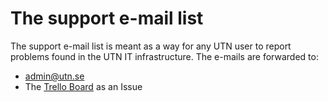 # The support e-mail list

The support e-mail list is meant as a way for any UTN user to report problems
found in the UTN IT infrastructure. The e-mails are forwarded to:

- admin@utn.se
- The [Trello Board](../Trello.md) as an Issue
